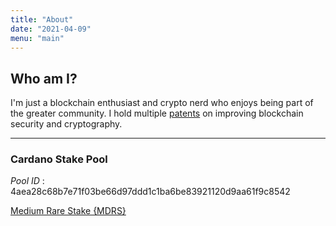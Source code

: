 ```yaml
---
title: "About"
date: "2021-04-09"
menu: "main"
---
```


## Who am I?

I'm just a blockchain enthusiast and crypto nerd who enjoys being part of the greater community. I hold multiple [patents](https://scholar.google.com/citations?user=s08AV6UAAAAJ&hl=en) on improving blockchain security and cryptography.

---

### Cardano Stake Pool

*Pool ID* : 4aea28c68b7e71f03be66d97ddd1c1ba6be83921120d9aa61f9c8542

[Medium Rare Stake {MDRS}](https://adapools.org/pool/4aea28c68b7e71f03be66d97ddd1c1ba6be83921120d9aa61f9c8542)
